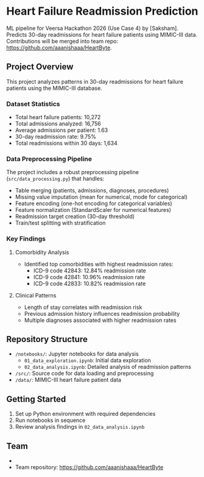 # Heart Failure Readmission Prediction

ML pipeline for Veersa Hackathon 2026 (Use Case 4) by [Saksham]. Predicts 30-day readmissions for heart failure patients using MIMIC-III data. Contributions will be merged into team repo: https://github.com/aaanishaaa/HeartByte.

## Project Overview
This project analyzes patterns in 30-day readmissions for heart failure patients using the MIMIC-III database.

### Dataset Statistics
- Total heart failure patients: 10,272
- Total admissions analyzed: 16,756
- Average admissions per patient: 1.63
- 30-day readmission rate: 9.75%
- Total readmissions within 30 days: 1,634

### Data Preprocessing Pipeline
The project includes a robust preprocessing pipeline (`src/data_processing.py`) that handles:
- Table merging (patients, admissions, diagnoses, procedures)
- Missing value imputation (mean for numerical, mode for categorical)
- Feature encoding (one-hot encoding for categorical variables)
- Feature normalization (StandardScaler for numerical features)
- Readmission target creation (30-day threshold)
- Train/test splitting with stratification

### Key Findings
1. Comorbidity Analysis
   - Identified top comorbidities with highest readmission rates:
     - ICD-9 code 42843: 12.84% readmission rate
     - ICD-9 code 42841: 10.96% readmission rate
     - ICD-9 code 42833: 10.82% readmission rate

2. Clinical Patterns
   - Length of stay correlates with readmission risk
   - Previous admission history influences readmission probability
   - Multiple diagnoses associated with higher readmission rates

## Repository Structure
- `/notebooks/`: Jupyter notebooks for data analysis
  - `01_data_exploration.ipynb`: Initial data exploration
  - `02_data_analysis.ipynb`: Detailed analysis of readmission patterns
- `/src/`: Source code for data loading and preprocessing
- `/data/`: MIMIC-III heart failure patient data

## Getting Started
1. Set up Python environment with required dependencies
2. Run notebooks in sequence
3. Review analysis findings in `02_data_analysis.ipynb`

## Team
-
- Team repository: https://github.com/aaanishaaa/HeartByte
